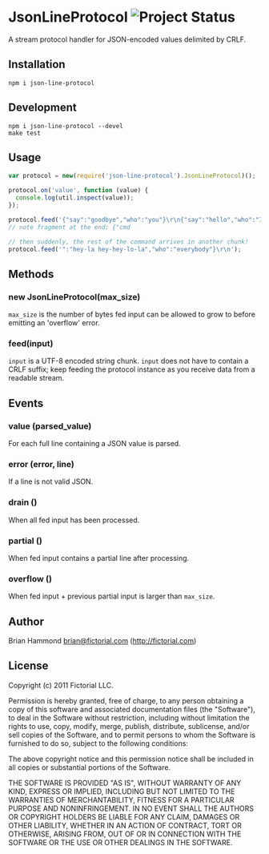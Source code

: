 # JsonLineProtocol ![Project Status](http://stillmaintained.com/fictorial/json-line-protocol.png)

A stream protocol handler for JSON-encoded values delimited by CRLF.

## Installation

    npm i json-line-protocol

## Development

    npm i json-line-protocol --devel
    make test

## Usage

````javascript
var protocol = new(require('json-line-protocol').JsonLineProtocol)();

protocol.on('value', function (value) {
  console.log(util.inspect(value));
});

protocol.feed('{"say":"goodbye","who":"you"}\r\n{"say":"hello","who":"I"}\r\n{"cmd');
// note fragment at the end: {"cmd                                           ^^^^^

// then suddenly, the rest of the command arrives in another chunk!
protocol.feed('":"hey-la hey-hey-lo-la","who":"everybody"}\r\n');
````

## Methods

### new JsonLineProtocol(max_size)

`max_size` is the number of bytes fed input can be allowed to grow to
before emitting an 'overflow' error.

### feed(input)

`input` is a UTF-8 encoded string chunk. `input` does not have to
contain a CRLF suffix; keep feeding the protocol instance as you
receive data from a readable stream.

## Events

### value (parsed_value)

For each full line containing a JSON value is parsed.

### error (error, line)

If a line is not valid JSON.

### drain ()

When all fed input has been processed.

### partial ()

When fed input contains a partial line after processing.

### overflow ()

When fed input + previous partial input is larger than `max_size`.

## Author

Brian Hammond <brian@fictorial.com> (http://fictorial.com)

## License

Copyright (c) 2011 Fictorial LLC.

Permission is hereby granted, free of charge, to any person obtaining a copy of
this software and associated documentation files (the "Software"), to deal in
the Software without restriction, including without limitation the rights to
use, copy, modify, merge, publish, distribute, sublicense, and/or sell copies
of the Software, and to permit persons to whom the Software is furnished to do
so, subject to the following conditions:

The above copyright notice and this permission notice shall be included in all
copies or substantial portions of the Software.

THE SOFTWARE IS PROVIDED "AS IS", WITHOUT WARRANTY OF ANY KIND, EXPRESS OR
IMPLIED, INCLUDING BUT NOT LIMITED TO THE WARRANTIES OF MERCHANTABILITY,
FITNESS FOR A PARTICULAR PURPOSE AND NONINFRINGEMENT. IN NO EVENT SHALL THE
AUTHORS OR COPYRIGHT HOLDERS BE LIABLE FOR ANY CLAIM, DAMAGES OR OTHER
LIABILITY, WHETHER IN AN ACTION OF CONTRACT, TORT OR OTHERWISE, ARISING FROM,
OUT OF OR IN CONNECTION WITH THE SOFTWARE OR THE USE OR OTHER DEALINGS IN THE
SOFTWARE.

